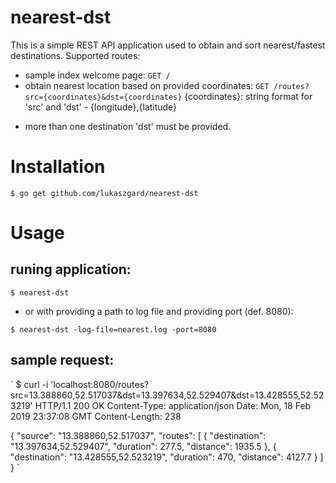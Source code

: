 # nearest-dst
This is a simple REST API application used to obtain and sort nearest/fastest destinations.
Supported routes:
- sample index welcome page:
`
GET /
`
- obtain nearest location based on provided coordinates:
`
GET /routes?src={coordinates}&dst={coordinates}
`
{coordinates}: string format for 'src' and 'dst' - {longitude},{latitude}
* more than one destination 'dst' must be provided.

# Installation
`
$ go get github.com/lukaszgard/nearest-dst
`

# Usage

## runing application:
`
$ nearest-dst
`

- or with providing a path to log file and providing port (def. 8080):

`
$ nearest-dst -log-file=nearest.log -port=8080
`

## sample request:
`
$ curl -i 'localhost:8080/routes?src=13.388860,52.517037&dst=13.397634,52.529407&dst=13.428555,52.523219'
HTTP/1.1 200 OK
Content-Type: application/json
Date: Mon, 18 Feb 2019 23:37:08 GMT
Content-Length: 238

{
        "source": "13.388860,52.517037",
        "routes": [
                {
                        "destination": "13.397634,52.529407",
                        "duration": 277.5,
                        "distance": 1935.5
                },
                {
                        "destination": "13.428555,52.523219",
                        "duration": 470,
                        "distance": 4127.7
                }
        ]
}
`

